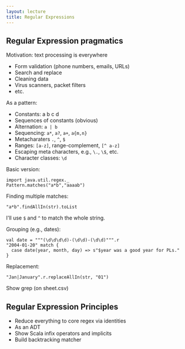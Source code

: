 ```yaml
---
layout: lecture
title: Regular Expressions
---
```


## Regular Expression pragmatics

Motivation: text processing is everywhere

   - Form validation (phone numbers, emails, URLs)
   - Search and replace
   - Cleaning data
   - Virus scanners, packet filters
   - etc.

As a pattern:

   - Constants: a b c d
   - Sequences of constants (obvious)
   - Alternation: `a | b`
   - Sequencing: `a*`, `a?`, `a+`, `a{m,n}`
   - Metacharaters `.`, `^`, `$`
   - Ranges: `[a-z]`, range-complement, `[^ a-z]`
   - Escaping meta characters, e.g., `\.`, `\$`, etc.
   - Character classes: `\d`


Basic version:

    import java.util.regex._
    Pattern.matches("a*b","aaaab")

Finding multiple matches:

    "a*b".findAllIn(str).toList

I'll use `$` and `^` to match the whole string.

Grouping (e.g., dates):

    val date = """(\d\d\d\d)-(\d\d)-(\d\d)""".r
    "2004-01-20" match {
      case date(year, month, day) => s"$year was a good year for PLs."
    }

Replacement:

    "Jan|January".r.replaceAllIn(str, "01")

Show grep (on sheet.csv)

## Regular Expression Principles

- Reduce everything to core regex via identities
- As an ADT
- Show Scala infix operators and implicits
- Build backtracking matcher





